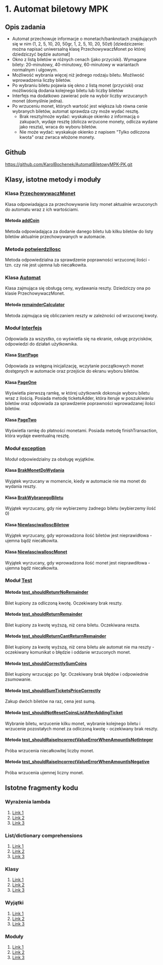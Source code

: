 # 1. Automat biletowy MPK
## Opis zadania 

- Automat przechowuje informacje o monetach/banknotach znajdujących się w nim (1, 2, 5, 10, 20, 50gr, 1, 2, 5, 10, 20, 50zł) [dziedziczenie: można napisać uniwersalną klasę PrzechowywaczMonet po której dziedziczyć będzie automat]
- Okno z listą biletów w różnych cenach (jako przyciski). Wymagane bilety: 20-minutowy, 40-minutowy, 60-minutowy w wariantach normalnym i ulgowym.
- Możliwość wybrania więcej niż jednego rodzaju biletu. Możliwość wprowadzenia liczby biletów.
- Po wybraniu biletu pojawia się okno z listą monet (przyciski) oraz możliwością dodania kolejnego biletu lub liczby biletów
- Interfejs ma dodatkowo zawierać pole na wybór liczby wrzucanych monet (domyślnie jedna).
- Po wrzuceniu monet, których wartość jest większa lub równa cenie wybranych biletów, automat sprawdza czy może wydać resztę.
    - Brak reszty/może wydać: wyskakuje okienko z informacją o zakupach, wydaje resztę (dolicza wrzucone monety, odlicza wydane jako reszta), wraca do wyboru biletów.
    - Nie może wydać: wyskakuje okienko z napisem "Tylko odliczona kwota" oraz zwraca włożone monety. 
    
## Github
https://github.com/KarolBochenek/AutomatBiletowyMPK-PK.git


## Klasy, istotne metody i moduły


### Klasa [PrzechowywaczMonet](https://github.com/KarolBochenek/AutomatBiletowyMPK-PK/blob/8b771da09da3f79f4ac7218483b3b444706ce1e3/src/PrzechowywaczMonet.py#L8)
Klasa odpowiadająca za przechowywanie listy monet aktualnie wrzuconych do automatu wraz z ich wartościami.

#### Metoda [addCoin](https://github.com/KarolBochenek/AutomatBiletowyMPK-PK/blob/8b771da09da3f79f4ac7218483b3b444706ce1e3/src/PrzechowywaczMonet.py#L15)
Metoda odpowiadająca za dodanie danego biletu lub kilku biletów do listy biletów aktualnie przechowywanych w automacie.

### Metoda [potwierdzIlosc](https://github.com/KarolBochenek/AutomatBiletowyMPK-PK/blob/8b771da09da3f79f4ac7218483b3b444706ce1e3/src/PrzechowywaczMonet.py#L25)
Metoda odpowiedzialna za sprawdzenie poprawności wrzuconej ilości - tzn. czy nie jest ujemna lub niecałkowita.


### Klasa [Automat](https://github.com/KarolBochenek/AutomatBiletowyMPK-PK/blob/23527f9af7c86dc97d5791002f59bf73e4a155b3/src/Automat.py)
Klasa zajmująca się obsługą ceny, wydawania reszty. Dziedziczy ona po klasie PrzechowywaczMonet.

#### Metoda [remainderCalculator](https://github.com/KarolBochenek/AutomatBiletowyMPK-PK/blob/8b771da09da3f79f4ac7218483b3b444706ce1e3/src/Automat.py#L29)
Metoda zajmująca się obliczaniem reszty w zależności od wrzuconej kwoty.



### Moduł [Interfejs](https://github.com/KarolBochenek/AutomatBiletowyMPK-PK/blob/8b771da09da3f79f4ac7218483b3b444706ce1e3/src/Interfejs.py)
Odpowiada za wszystko, co wyświetla się na ekranie, osługę przycisków, odpowiedzi do działań użytkownika.

#### Klasa [StartPage](https://github.com/KarolBochenek/AutomatBiletowyMPK-PK/blob/8b771da09da3f79f4ac7218483b3b444706ce1e3/src/Interfejs.py#L25)
Odpowiada za wstępną inicjalizację, wczytanie początkowych monet dostępnych w automacie oraz przejście do ekranu wyboru biletów.

#### Klasa [PageOne](https://github.com/KarolBochenek/AutomatBiletowyMPK-PK/blob/8b771da09da3f79f4ac7218483b3b444706ce1e3/src/Interfejs.py#L42)
Wyświetla pierwszą ramkę, w której użytkownik dokonuje wyboru biletu wraz z ilością. Posiada metodę ticketsAdder, która iteruje w poszukiwaniu biletów oraz odpowiada za sprawdzenie poprawności wprowadzanej ilości biletów.

#### Klasa [PageTwo](https://github.com/KarolBochenek/AutomatBiletowyMPK-PK/blob/8b771da09da3f79f4ac7218483b3b444706ce1e3/src/Interfejs.py#L125)
Wyświetla ramkę do płatności monetami. Posiada metodę finishTransaction, która wydaje ewentualną resztę.



### Moduł [exception](https://github.com/KarolBochenek/AutomatBiletowyMPK-PK/tree/main/exception)
Moduł odpowiedzialny za obsługę wyjątków.

#### Klasa [BrakMonetDoWydania](https://github.com/KarolBochenek/AutomatBiletowyMPK-PK/blob/8b771da09da3f79f4ac7218483b3b444706ce1e3/exception/BrakMonetDoWydania.py#L1)
Wyjątek wyrzucany w momencie, kiedy w automacie nie ma monet do wydania reszty.

#### Klasa [BrakWybranegoBiletu](https://github.com/KarolBochenek/AutomatBiletowyMPK-PK/blob/8b771da09da3f79f4ac7218483b3b444706ce1e3/exception/BrakWybranegoBiletu.py#L1)
Wyjątek wyrzucany, gdy nie wybierzemy żadnego biletu (wybierzemy ilość 0)

#### Klasa [NiewlasciwaIloscBiletow](https://github.com/KarolBochenek/AutomatBiletowyMPK-PK/blob/8b771da09da3f79f4ac7218483b3b444706ce1e3/exception/NiewlasciwaIloscBiletow.py#L1)
Wyjątek wyrzucany, gdy wprowadzona ilość biletów jest nieprawidłowa - ujemna bądź niecałkowita.

#### Klasa [NiewlasciwaIloscMonet](https://github.com/KarolBochenek/AutomatBiletowyMPK-PK/blob/8b771da09da3f79f4ac7218483b3b444706ce1e3/exception/NiewlasciwaIloscMonet.py#L1)
Wyjątek wyrzucany, gdy wprowadzona ilość monet jest nieprawdiłowa - ujemna bądź niecałkowita.



### Moduł [Test](https://github.com/KarolBochenek/AutomatBiletowyMPK-PK/blob/8b771da09da3f79f4ac7218483b3b444706ce1e3/src/Test.py)

#### Metoda [test_shouldRetunrNoRemainder](https://github.com/KarolBochenek/AutomatBiletowyMPK-PK/blob/8b771da09da3f79f4ac7218483b3b444706ce1e3/src/Test.py#L13)
Bilet kupiony za odliczoną kwotę. Oczekiwany brak reszty.

#### Metoda [test_shouldReturnRemainder](https://github.com/KarolBochenek/AutomatBiletowyMPK-PK/blob/8b771da09da3f79f4ac7218483b3b444706ce1e3/src/Test.py#L28)
Bilet kupiony za kwotę wyższą, niż cena biletu. Oczekiwana reszta.

#### Metoda [test_shouldReturnCantReturnRemainder](https://github.com/KarolBochenek/AutomatBiletowyMPK-PK/blob/8b771da09da3f79f4ac7218483b3b444706ce1e3/src/Test.py#L49)
Bilet kupiony za kwotę wyższą, niż cena biletu ale automat nie ma reszty - oczekiwany komunikat o błędzie i oddanie wrzuconych monet.

#### Metoda [test_shouldCorrectlySumCoins](https://github.com/KarolBochenek/AutomatBiletowyMPK-PK/blob/8b771da09da3f79f4ac7218483b3b444706ce1e3/src/Test.py#L66)
Bilet kupiony wrzucając po 1gr. Oczekiwany brak błędów i odpowiednie zsumowanie.

#### Metoda [test_shouldSumTicketsPriceCorrectly](https://github.com/KarolBochenek/AutomatBiletowyMPK-PK/blob/8b771da09da3f79f4ac7218483b3b444706ce1e3/src/Test.py#L82)
Zakup dwóch biletów na raz, cena jest sumą.

#### Metoda [test_shouldNotResetCoinsListAfterAddingTicket](https://github.com/KarolBochenek/AutomatBiletowyMPK-PK/blob/8b771da09da3f79f4ac7218483b3b444706ce1e3/src/Test.py#L99)
Wybranie biletu, wrzucenie kilku monet, wybranie kolejnego biletu i wrzucenie pozostałych monet za odliczoną kwotę - oczekiwany brak reszty.

#### Metoda [test_shouldRaiseIncorrectValueErrorWhenAmountIsNotInteger](https://github.com/KarolBochenek/AutomatBiletowyMPK-PK/blob/8b771da09da3f79f4ac7218483b3b444706ce1e3/src/Test.py#L122)
Próba wrzucenia niecałkowitej liczby monet.

#### Metoda [test_shouldRaiseIncorrectValueErrorWhenAmountIsNegative](https://github.com/KarolBochenek/AutomatBiletowyMPK-PK/blob/8b771da09da3f79f4ac7218483b3b444706ce1e3/src/Test.py#L134)
Próba wrzucenia ujemnej liczny monet.


## Istotne fragmenty kodu

### Wyrażenia lambda

1. [Link 1](https://github.com/KarolBochenek/AutomatBiletowyMPK-PK/blob/1fe9eaac1e94ca16dd07649c6ba74f9dd5aa82a9/src/Interfejs.py#L139)
2. [Link 2](https://github.com/KarolBochenek/AutomatBiletowyMPK-PK/blob/1fe9eaac1e94ca16dd07649c6ba74f9dd5aa82a9/src/Interfejs.py#L152)
3. [Link 3](https://github.com/KarolBochenek/AutomatBiletowyMPK-PK/blob/1fe9eaac1e94ca16dd07649c6ba74f9dd5aa82a9/src/Interfejs.py#L155)

### List/dictionary comprehensions

1. [Link 1](https://github.com/KarolBochenek/AutomatBiletowyMPK-PK/blob/1fe9eaac1e94ca16dd07649c6ba74f9dd5aa82a9/src/Interfejs.py#L167)
2. [Link 2](https://github.com/KarolBochenek/AutomatBiletowyMPK-PK/blob/1fe9eaac1e94ca16dd07649c6ba74f9dd5aa82a9/src/Interfejs.py#L170)
3. [Link 3]()

### Klasy

1. [Link 1](https://github.com/KarolBochenek/AutomatBiletowyMPK-PK/blob/1fe9eaac1e94ca16dd07649c6ba74f9dd5aa82a9/src/PrzechowywaczMonet.py)
2. [Link 2](https://github.com/KarolBochenek/AutomatBiletowyMPK-PK/blob/1fe9eaac1e94ca16dd07649c6ba74f9dd5aa82a9/src/Automat.py)
3. [Link 3](https://github.com/KarolBochenek/AutomatBiletowyMPK-PK/blob/1fe9eaac1e94ca16dd07649c6ba74f9dd5aa82a9/src/Interfejs.py#L25)

### Wyjątki

1. [Link 1](https://github.com/KarolBochenek/AutomatBiletowyMPK-PK/blob/1fe9eaac1e94ca16dd07649c6ba74f9dd5aa82a9/exception/NiewlasciwaIloscMonet.py)
2. [Link 2](https://github.com/KarolBochenek/AutomatBiletowyMPK-PK/blob/1fe9eaac1e94ca16dd07649c6ba74f9dd5aa82a9/exception/BrakWybranegoBiletu.py)
3. [Link 3](https://github.com/KarolBochenek/AutomatBiletowyMPK-PK/blob/1fe9eaac1e94ca16dd07649c6ba74f9dd5aa82a9/exception/BrakMonetDoWydania.py)

### Moduły

1. [Link 1](https://github.com/KarolBochenek/AutomatBiletowyMPK-PK/blob/1fe9eaac1e94ca16dd07649c6ba74f9dd5aa82a9/src/Interfejs.py)
2. [Link 2](https://github.com/KarolBochenek/AutomatBiletowyMPK-PK/blob/1fe9eaac1e94ca16dd07649c6ba74f9dd5aa82a9/src/Automat.py)
3. [Link 3](https://github.com/KarolBochenek/AutomatBiletowyMPK-PK/blob/1fe9eaac1e94ca16dd07649c6ba74f9dd5aa82a9/exception)


